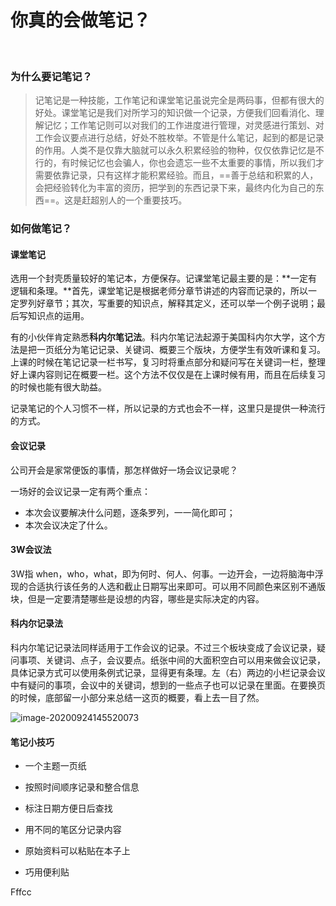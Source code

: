 



# 你真的会做笔记？

​		

### 为什么要记笔记？

> ​		记笔记是一种技能，工作笔记和课堂笔记虽说完全是两码事，但都有很大的好处。课堂笔记是我们对所学习的知识做一个记录，方便我们回看消化、理解记忆；工作笔记则可以对我们的工作进度进行管理，对灵感进行策划、对工作会议要点进行总结，好处不胜枚举。不管是什么笔记，起到的都是记录的作用。
> ​    	人类不是仅靠大脑就可以永久积累经验的物种，仅仅依靠记忆是不行的，有时候记忆也会骗人，你也会遗忘一些不太重要的事情，所以我们才需要依靠记录，只有这样才能积累经验。而且，==善于总结和积累的人，会把经验转化为丰富的资历，把学到的东西记录下来，最终内化为自己的东西==。这是赶超别人的一个重要技巧。



### 如何做笔记？

#### 课堂笔记

选用一个封壳质量较好的笔记本，方便保存。记课堂笔记最主要的是：**一定有逻辑和条理。**首先，课堂笔记是根据老师分章节讲述的内容而记录的，所以一定罗列好章节；其次，写重要的知识点，解释其定义，还可以举一个例子说明；最后写知识点的运用。

​		有的小伙伴肯定熟悉**科内尔笔记法**。科内尔笔记法起源于美国科内尔大学，这个方法是把一页纸分为笔记记录、关键词、概要三个版块，方便学生有效听课和复习。上课的时候在笔记记录一栏书写，复习时将重点部分和疑问写在关键词一栏，整理好上课内容则记在概要一栏。这个方法不仅仅是在上课时候有用，而且在后续复习的时候也能有很大助益。

记录笔记的个人习惯不一样，所以记录的方式也会不一样，这里只是提供一种流行的方式。



#### 会议记录

公司开会是家常便饭的事情，那怎样做好一场会议记录呢？

一场好的会议记录一定有两个重点：

* 本次会议要解决什么问题，逐条罗列，一一简化即可；
* 本次会议决定了什么。



#### 3W会议法

3W指 when，who，what，即为何时、何人、何事。一边开会，一边将脑海中浮现的合适执行该任务的人选和截止日期写出来即可。可以用不同颜色来区别不通版块，但是一定要清楚哪些是设想的内容，哪些是实际决定的内容。



#### 科内尔记录法

科内尔笔记记录法同样适用于工作会议的记录。不过三个板块变成了会议记录，疑问事项、关键词、点子，会议要点。纸张中间的大面积空白可以用来做会议记录，具体记录方式可以使用条例式记录，显得更有条理。左（右）两边的小栏记录会议中有疑问的事项，会议中的关键词，想到的一些点子也可以记录在里面。在要换页的时候，底部留一小部分来总结一这页的概要，看上去一目了然。



![image-20200924145520073](https://i.loli.net/2021/07/09/MOdSZYkVnbxPGCj.png)

#### 笔记小技巧

* 一个主题一页纸

* 按照时间顺序记录和整合信息

* 标注日期方便日后查找

* 用不同的笔区分记录内容

* 原始资料可以粘贴在本子上

* 巧用便利贴




Fffcc 
